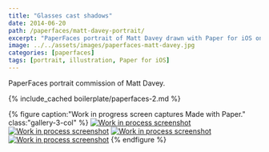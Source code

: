 ```yaml
---
title: "Glasses cast shadows"
date: 2014-06-20
path: /paperfaces/matt-davey-portrait/
excerpt: "PaperFaces portrait of Matt Davey drawn with Paper for iOS on an iPad."
image: ../../assets/images/paperfaces-matt-davey.jpg
categories: [paperfaces]
tags: [portrait, illustration, Paper for iOS]
---
```


PaperFaces portrait commission of Matt Davey.

{% include_cached boilerplate/paperfaces-2.md %}

{% figure caption:"Work in progress screen captures Made with Paper." class:"gallery-3-col" %}
[![Work in process screenshot](../../assets/images/paperfaces-matt-davey-process-1-600.jpg)](../../assets/images/paperfaces-matt-davey-process-1-lg.jpg) [![Work in process screenshot](../../assets/images/paperfaces-matt-davey-process-2-600.jpg)](../../assets/images/paperfaces-matt-davey-process-2-lg.jpg) [![Work in process screenshot](../../assets/images/paperfaces-matt-davey-process-3-600.jpg)](../../assets/images/paperfaces-matt-davey-process-3-lg.jpg) [![Work in process screenshot](../../assets/images/paperfaces-matt-davey-process-4-600.jpg)](../../assets/images/paperfaces-matt-davey-process-4-lg.jpg)
{% endfigure %}
